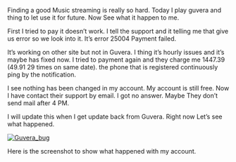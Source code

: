 <p>Finding a good Music streaming is really so hard. Today I play guvera and thing to let use it for future. Now See what it happen to me.</p>

<p>First I tried to pay it doesn’t work. I tell the support and it telling me that give us error so we look into it. It’s error 25004 Payment failed. </p>

<p>It’s working on other site but not in Guvera. I thing it’s hourly issues and it’s maybe has fixed now. I tried to payment again and they charge me 1447.39 (49.91 29 times on same date). the phone that is registered continuously ping by the notification.</p>

<p>I see nothing has been changed in my account. My account is still free. Now I have contact their support by email. I got no answer. Maybe They don’t send mail after 4 PM. </p>

<p>I will update this when I get update back from Guvera. Right now Let’s see what happened. </p>

<p><a href="https://gwb.blob.core.windows.net/anirugu/Windows-Live-Writer/Guvera-Bugs-Sucks-and-my-incident-with-G_10CE7/Guvera_bug_2.png"><img src="/2015_03_30_guvera_bugs_sucks_and_Image1.png" alt="Guvera_bug" title="Guvera_bug" /></a></p>

<p>Here is the screenshot to show what happened with my account.</p>
